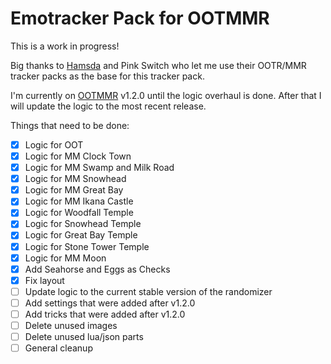 # Emotracker Pack for OOTMMR

This is a work in progress!

Big thanks to [Hamsda](https://github.com/Hamsda/EmoTrackerPacks) and Pink Switch who let me use their OOTR/MMR tracker packs as the base for this tracker pack.

I'm currently on [OOTMMR](https://github.com/OoTMM/core) v1.2.0 until the logic overhaul is done. After that I will update the logic to the most recent release.

Things that need to be done:

- [x] Logic for OOT
- [x] Logic for MM Clock Town
- [x] Logic for MM Swamp and Milk Road
- [x] Logic for MM Snowhead
- [x] Logic for MM Great Bay
- [x] Logic for MM Ikana Castle
- [x] Logic for Woodfall Temple
- [x] Logic for Snowhead Temple
- [x] Logic for Great Bay Temple
- [x] Logic for Stone Tower Temple
- [x] Logic for MM Moon
- [x] Add Seahorse and Eggs as Checks
- [x] Fix layout
- [ ] Update logic to the current stable version of the randomizer
- [ ] Add settings that were added after v1.2.0
- [ ] Add tricks that were added after v1.2.0
- [ ] Delete unused images
- [ ] Delete unused lua/json parts
- [ ] General cleanup
